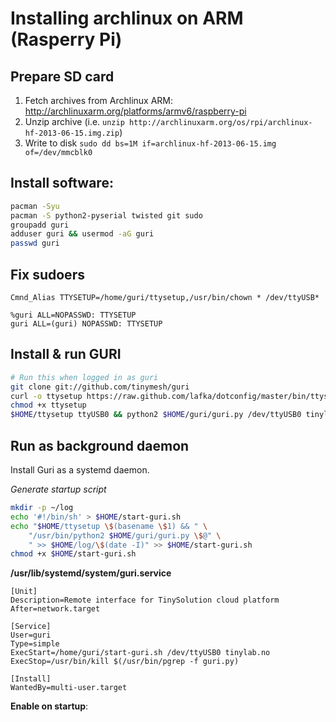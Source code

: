 # Installing archlinux on ARM (Rasperry Pi)

## Prepare SD card
1. Fetch archives from Archlinux ARM: http://archlinuxarm.org/platforms/armv6/raspberry-pi
2. Unzip archive (i.e. `unzip http://archlinuxarm.org/os/rpi/archlinux-hf-2013-06-15.img.zip`)
3. Write to disk `sudo dd bs=1M if=archlinux-hf-2013-06-15.img of=/dev/mmcblk0`

## Install software:
```bash
pacman -Syu
pacman -S python2-pyserial twisted git sudo
groupadd guri
adduser guri && usermod -aG guri
passwd guri
```

## Fix sudoers
```sudoers
Cmnd_Alias TTYSETUP=/home/guri/ttysetup,/usr/bin/chown * /dev/ttyUSB*

%guri ALL=NOPASSWD: TTYSETUP
guri ALL=(guri) NOPASSWD: TTYSETUP
```

## Install & run GURI
```bash
# Run this when logged in as guri
git clone git://github.com/tinymesh/guri
curl -o ttysetup https://raw.github.com/lafka/dotconfig/master/bin/ttysetup
chmod +x ttysetup
$HOME/ttysetup ttyUSB0 && python2 $HOME/guri/guri.py /dev/ttyUSB0 tinylab.no
```


## Run as background daemon
Install Guri as a systemd daemon.

_Generate startup script_
```bash
mkdir -p ~/log
echo '#!/bin/sh' > $HOME/start-guri.sh
echo "$HOME/ttysetup \$(basename \$1) && " \
	"/usr/bin/python2 $HOME/guri/guri.py \$@" \
	" >> $HOME/log/\$(date -I)" >> $HOME/start-guri.sh
chmod +x $HOME/start-guri.sh
```


**/usr/lib/systemd/system/guri.service**
```systemd
[Unit]
Description=Remote interface for TinySolution cloud platform
After=network.target

[Service]
User=guri
Type=simple
ExecStart=/home/guri/start-guri.sh /dev/ttyUSB0 tinylab.no
ExecStop=/usr/bin/kill $(/usr/bin/pgrep -f guri.py)

[Install]
WantedBy=multi-user.target
```

**Enable on startup**:
```bash


